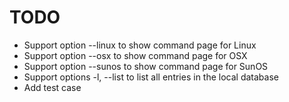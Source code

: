 # TODO

* Support option --linux to show command page for Linux
* Support option --osx to show command page for OSX
* Support option --sunos to show command page for SunOS
* Support options -l, --list to list all entries in the local database
* Add test case
